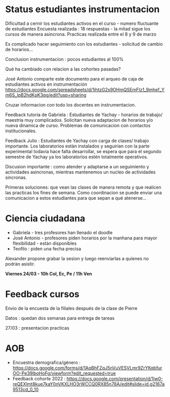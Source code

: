 

# Status estudiantes instrumentacion

Dificultad a cernir los estudiantes activos en el curso - numero fluctuante de estudiantes
Encuesta realizada : 18 respuestas - la mitad sigue los cursos de manera asincrona.
Practicas realizada entre el 8 y 9 de marzo

Es complicado hacer seguimiento con los estudiantes - solicitud de cambio de horarios...

Conclusion instrumentacion :  pocos estudiantes al 100% 

Qué ha cambiado con relacion a las cohortes pasadas?  

José Antonio comparte este documento para el arqueo de caja de estudiantes activos en instrumentación
https://docs.google.com/spreadsheets/d/1ihtzG2s9OHmQSEmFIz1_9mhef_Ym6S_lpB2hdKpK3qg/edit?usp=sharing

Cruzar informacion con todo los docentes en instrumentacion.


Feedback tutoria de Gabriela : Estudiantes de Yachay - horarios de trabajo/ maestria muy complicados. Solicitan nueva adaptacion de horarios y/o nueva dinamica de curso.
Problemas de comunicacion con contactos institucionales.

Feedback Julio : Estudiantes de Yachay con carga de clases/ trabajo importante. Los laboratorios estàn instalados y
seguirian con la parte experimental todavia hace falta desarrollar, se espera que para el segundo semestre de Yachay ya los laboratorios estén totalmente operativos.

Discusion importante : como atender y adaptarse a un seguimiento y actividades asincronas, mientras mantenemos un nucleo de actividades sincronas.

Primeras soluciones: que vean las clases de manera remota y que realicen las practicas los fines de semana.
Como coordinacion se puede enviar una comunicacion a estos estudiantes para que sepan a qué atenerse...


# Ciencia ciudadana

- Gabriela - tres profesores han llenado el doodle
- José Antonio - profesores piden horarios por la manhana para mayor flexibilidad - estàn disponibles
- Teofilo : piden una fecha precisa

Alexander propone grabar la sesion y luego reenviarlas a quienes no podràn asistir.

**Viernes 24/03 - 10h Col, Ec, Pe / 11h Ven**

# Feedback cursos

Envio de la encuesta de la filiales después de la clase de Pierre

Datos : quedan dos semanas para entrega de tareas

27/03 : presentacion practicas 

# AOB

- Encuestra demografica/género : https://docs.google.com/forms/d/1AqBhFZqJ5nVuVESVLmr9ZrYKqbfurOO-Pe39lboHoFg/viewform?edit_requested=true
- Feedback cohorte 2022 : https://docs.google.com/presentation/d/1jw0-reQEXlmt8kue7kaY0nVKXLHO3rWCCQ0RX85n78A/edit#slide=id.g2167a9513cd_0_10


